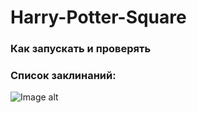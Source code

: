 # Harry-Potter-Square 

### Как запускать и проверять 

### Список заклинаний: 
![Image alt](https://github.com/SaidMaratov/otus-algo/raw/main/otus-algo//Harry-Potter-Square/01.jpg) 
